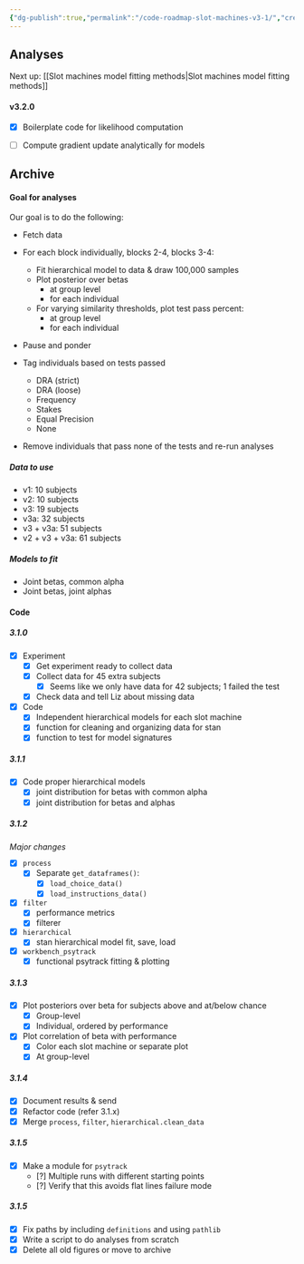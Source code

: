 ```yaml
---
{"dg-publish":true,"permalink":"/code-roadmap-slot-machines-v3-1/","created":"","updated":""}
---
```



## Analyses

Next up: [[Slot machines model fitting methods\|Slot machines model fitting methods]]

#### v3.2.0

- [x] Boilerplate code for likelihood computation
- [ ] Compute gradient update analytically for models



## Archive

#### Goal for analyses

Our goal is to do the following:

- Fetch data
- For each block individually, blocks 2-4, blocks 3-4:
	- Fit hierarchical model to data & draw 100,000 samples
	- Plot posterior over betas
		- at group level
		- for each individual
	- For varying similarity thresholds, plot test pass percent:
		- at group level
		- for each individual

- Pause and ponder

- Tag individuals based on tests passed
	- DRA (strict)
	- DRA (loose)
	- Frequency
	- Stakes
	- Equal Precision
	- None
- Remove individuals that pass none of the tests and re-run analyses

##### Data to use

- v1: 10 subjects
- v2: 10 subjects
- v3: 19 subjects
- v3a: 32 subjects
- v3 + v3a: 51 subjects
- v2 + v3 + v3a: 61 subjects

##### Models to fit

- Joint betas, common alpha
- Joint betas, joint alphas

#### Code

##### 3.1.0

- [x] Experiment
	- [x] Get experiment ready to collect data
	- [x] Collect data for 45 extra subjects
		- [x] Seems like we only have data for 42 subjects; 1 failed the test
	- [x] Check data and tell Liz about missing data
- [x] Code
	- [x] Independent hierarchical models for each slot machine
	- [x] function for cleaning and organizing data for stan
	- [x] function to test for model signatures

##### 3.1.1

- [x] Code proper hierarchical models
	- [x] joint distribution for betas with common alpha
	- [x] joint distribution for betas and alphas

##### 3.1.2

*Major changes*

- [x] `process`
	- [x] Separate `get_dataframes()`:
		- [x] `load_choice_data()`
		- [x] `load_instructions_data()`
- [x] `filter`
	- [x] performance metrics
	- [x] filterer
- [x] `hierarchical`
	- [x] stan hierarchical model fit, save, load
- [x] `workbench_psytrack`
	- [x] functional psytrack fitting & plotting

##### 3.1.3

- [x] Plot posteriors over beta for subjects above and at/below chance 
	- [x] Group-level
	- [x] Individual, ordered by performance
- [x] Plot correlation of beta with performance
	- [x] Color each slot machine or separate plot
	- [x] At group-level

##### 3.1.4

- [x] Document results & send
- [x] Refactor code (refer 3.1.x)
- [x] Merge `process`, `filter`, `hierarchical.clean_data`

##### 3.1.5

- [x] Make a module for `psytrack`
	- [?] Multiple runs with different starting points
	- [?] Verify that this avoids flat lines failure mode

##### 3.1.5

- [x] Fix paths by including `definitions` and using `pathlib`
- [x] Write a script to do analyses from scratch
- [x] Delete all old figures or move to archive
